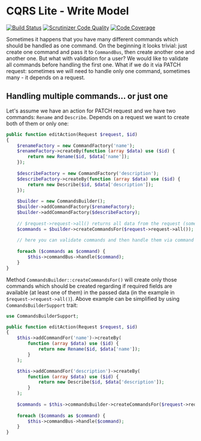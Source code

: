 # CQRS Lite - Write Model
[![Build Status](https://scrutinizer-ci.com/g/tomaszhanc/cqrs-lite-write-model/badges/build.png?b=master)](https://scrutinizer-ci.com/g/tomaszhanc/cqrs-lite-write-model/build-status/master)
[![Scrutinizer Code Quality](https://scrutinizer-ci.com/g/tomaszhanc/cqrs-lite-write-model/badges/quality-score.png?b=master)](https://scrutinizer-ci.com/g/tomaszhanc/cqrs-lite-write-model/?branch=master)
[![Code Coverage](https://scrutinizer-ci.com/g/tomaszhanc/cqrs-lite-write-model/badges/coverage.png?b=master)](https://scrutinizer-ci.com/g/tomaszhanc/cqrs-lite-write-model/?branch=master)

Sometimes it happens that you have many different commands which should be handled as one command. On the beginning
it looks trivial: just create one command and pass it to `CommandBus`, then create another one and another one.
But what with validation for a user? We would like to validate all commands before handling the first one. What if 
we do it via PATCH request: sometimes we will need to handle only one command, sometimes many - it depends on a request.

## Handling multiple commands... or just one

Let's assume we have an action for PATCH request and we have two commands: `Rename` and `Describe`. Depends on a
request we want to create both of them or only one:

```php
public function editAction(Request $request, $id)
{
    $renameFactory = new CommandFactory('name');
    $renameFactory->createBy(function (array $data) use ($id) {
        return new Rename($id, $data['name']);
    });
    
    $describeFactory = new CommandFactory('description');
    $describeFactory->createBy(function (array $data) use ($id) {
        return new Describe($id, $data['description']);
    });
        
    $builder = new CommandsBuilder();
    $builder->addCommandFactory($renameFactory);
    $builder->addCommandFactory($describeFactory);
 
    // $request->request->all() returns all data from the request (something like $_POST)
    $commands = $builder->createCommandsFor($request->request->all()); 
            
    // here you can validate commands and then handle them via command bus
        
    foreach ($commands as $command) {
        $this->commandBus->handle($command);
    }
}
```

Method `CommandsBuilder::createCommandsFor()` will create only those commands which should be created regarding
if required fields are available (at least one of them) in the passed data (in the example in `$request->request->all()`).
Above example can be simplified by using `CommandsBuilderSupport` trait: 

```php
use CommandsBuilderSupport;

public function editAction(Request $request, $id)
{
    $this->addCommandFor('name')->createBy(
        function (array $data) use ($id) {
            return new Rename($id, $data['name']);
        }
    );

    $this->addCommandFor('description')->createBy(
        function (array $data) use ($id) {
            return new Describe($id, $data['description']);
        }
    );
    
    $commands = $this->commandsBuilder->createCommandsFor($request->request->all()); 
        
    foreach ($commands as $command) {
        $this->commandBus->handle($command);
    }
}
```
